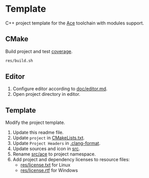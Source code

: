 # Template
C++ project template for the [Ace][ace] toolchain with modules support.

## CMake
Build project and test [coverage][cov].

```sh
res/build.sh
```

## Editor
1. Configure editor according to [doc/editor.md](../../doc/editor.md).
2. Open project directory in editor.

## Template
Modify the project template.

1. Update this readme file.
2. Update `project` in [CMakeLists.txt](CMakeLists.txt).
3. Update `Project Headers` in [.clang-format](.clang-format).
4. Update sources and icon in [src](src).
5. Rename [src/ace](src/ace) to project namespace.
6. Add project and dependency licenses to resource files:
   - [res/license.txt](res/license.txt) for Linux
   - [res/license.rtf](res/license.rtf) for Windows

[ace]: https://github.com/qis/ace
[cov]: https://clang.llvm.org/docs/SourceBasedCodeCoverage.html
